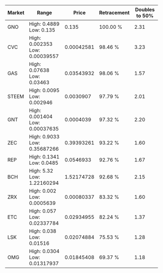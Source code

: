 | Market | Range | Price| Retracement | Doubles to 50% |
| --- | --- | --- | --- | --- |
| GNO | High: 0.4889<br />Low: 0.135 | 0.135 | 100.00 % | 2.31 |
| CVC | High: 0.002353<br />Low: 0.00039557 | 0.00042581 | 98.46 % | 3.23 |
| GAS | High: 0.07638<br />Low: 0.03463 | 0.03543932 | 98.06 % | 1.57 |
| STEEM | High: 0.0095<br />Low: 0.002946 | 0.0030907 | 97.79 % | 2.01 |
| GNT | High: 0.001404<br />Low: 0.00037635 | 0.0004039 | 97.32 % | 2.20 |
| ZEC | High: 0.9033<br />Low: 0.35687266 | 0.39393261 | 93.22 % | 1.60 |
| REP | High: 0.1341<br />Low: 0.0485 | 0.0546933 | 92.76 % | 1.67 |
| BCH | High: 5.32<br />Low: 1.22160294 | 1.52174728 | 92.68 % | 2.15 |
| ZRX | High: 0.002<br />Low: 0.0005639 | 0.00080337 | 83.32 % | 1.60 |
| ETC | High: 0.057<br />Low: 0.02337784 | 0.02934955 | 82.24 % | 1.37 |
| LSK | High: 0.038<br />Low: 0.01516 | 0.02074884 | 75.53 % | 1.28 |
| OMG | High: 0.0304<br />Low: 0.01317937 | 0.01845408 | 69.37 % | 1.18 |
